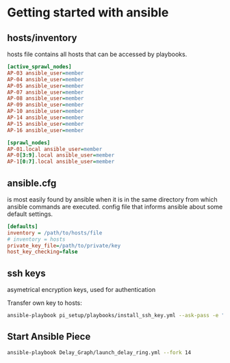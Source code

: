 # Getting started with ansible
## hosts/inventory
hosts file contains all hosts that can be accessed by playbooks.

``` ini
[active_sprawl_nodes]
AP-03 ansible_user=member 
AP-04 ansible_user=member 
AP-05 ansible_user=member
AP-07 ansible_user=member
AP-08 ansible_user=member
AP-09 ansible_user=member
AP-10 ansible_user=member
AP-14 ansible_user=member
AP-15 ansible_user=member
AP-16 ansible_user=member

[sprawl_nodes]
AP-01.local ansible_user=member
AP-0[3:9].local ansible_user=member
AP-1[0:7].local ansible_user=member
```


## ansible.cfg
is most easily found by ansible when it is in the same directory from which ansible commands are executed.
config file that informs ansible about some default settings.

``` ini
[defaults]
inventory = /path/to/hosts/file
# inventory = hosts
private_key_file=/path/to/private/key
host_key_checking=false
```
## ssh keys
asymetrical encryption keys, used for authentication

Transfer own key to hosts:
```bash
ansible-playbook pi_setup/playbooks/install_ssh_key.yml --ask-pass -e "key=path/to/public/key.pub" --fork=14
```

## Start Ansible Piece

``` bash
ansible-playbook Delay_Graph/launch_delay_ring.yml --fork 14 
```